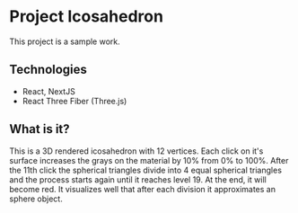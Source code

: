 # Project Icosahedron
This project is a sample work.

## Technologies
- React, NextJS
- React Three Fiber (Three.js)

## What is it?
This is a 3D rendered icosahedron with 12 vertices. Each click on it's surface increases the grays on the material by 10% from 0% to 100%. After the 11th click the spherical triangles divide into 4 equal spherical triangles and the process starts again until it reaches level 19. At the end, it will become red. It visualizes well that after each division it approximates an sphere object. 
